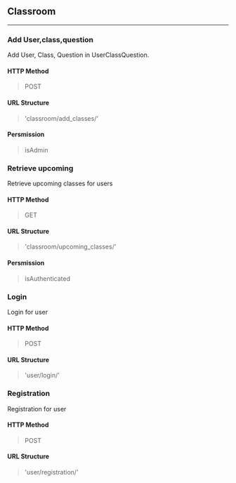## Classroom

---

### Add User,class,question

Add User, Class, Question in UserClassQuestion.

#### HTTP Method

> POST

#### URL Structure

>'classroom/add_classes/'

#### Persmission
> isAdmin




### Retrieve upcoming

Retrieve upcoming classes for users

#### HTTP Method

> GET

#### URL Structure

>'classroom/upcoming_classes/'

#### Persmission
> isAuthenticated



### Login

Login for user

#### HTTP Method

> POST

#### URL Structure

>'user/login/'









### Registration

Registration for user

#### HTTP Method

> POST

#### URL Structure

>'user/registration/'














